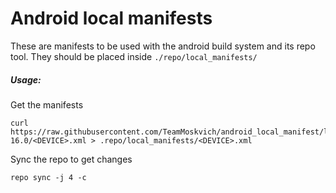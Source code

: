 # Android local manifests
These are manifests to be used with the android build system and its repo tool.
They should be placed inside `./repo/local_manifests/`

##### Usage:
Get the manifests
```
curl https://raw.githubusercontent.com/TeamMoskvich/android_local_manifest/lineage-16.0/<DEVICE>.xml > .repo/local_manifests/<DEVICE>.xml
```
Sync the repo to get changes
```
repo sync -j 4 -c
```
